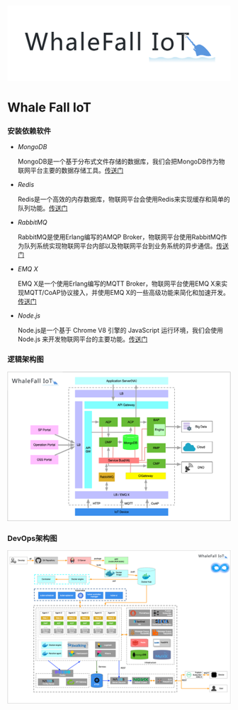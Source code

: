 ![logo](image/IoT-logo.png "logo") 

# Whale Fall IoT

### 安装依赖软件
* *MongoDB*

    MongoDB是一个基于分布式文件存储的数据库，我们会把MongoDB作为物联网平台主要的数据存储工具。[传送门](https://www.mongodb.com/download-center/community)

* *Redis*

    Redis是一个高效的内存数据库，物联网平台会使用Redis来实现缓存和简单的队列功能。[传送门](https://redis.io/download)

* *RabbitMQ*

    RabbitMQ是使用Erlang编写的AMQP Broker，物联网平台使用RabbitMQ作为队列系统实现物联网平台内部以及物联网平台到业务系统的异步通信。[传送门](https://www.rabbitmq.com/#getstarted)
    
* *EMQ X*

    EMQ X是一个使用Erlang编写的MQTT Broker，物联网平台使用EMQ X来实现MQTT/CoAP协议接入，并使用EMQ X的一些高级功能来简化和加速开发。[传送门](https://docs.emqx.io/broker/v3/cn/)

* *Node.js*

    Node.js是一个基于 Chrome V8 引擎的 JavaScript 运行环境，我们会使用 Node.js 来开发物联网平台的主要功能。[传送门](https://nodejs.org/en/download/)
    
### 逻辑架构图
![logic](image/IoT-logic.png "logic") 

### DevOps架构图
![devops](image/IoT-devops.png "devops") 